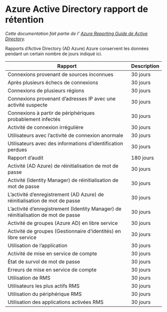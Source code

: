 <properties
    pageTitle="Stratégies de rétention de rapport Active Directory Azure | Microsoft Azure"
    description="Règles de rétention des données de rapport dans Azure Active Directory"
    services="active-directory"
    documentationCenter=""
    authors="dhanyahk"
    manager="femila"
    editor=""/>

<tags
    ms.service="active-directory"
    ms.devlang="na"
    ms.topic="article"
    ms.tgt_pltfrm="na"
    ms.workload="identity"
    ms.date="03/07/2016"
    ms.author="dhanyahk"/>

# <a name="azure-active-directory-report-retention-policies"></a>Azure Active Directory rapport de rétention

*Cette documentation fait partie de l' [Azure Reporting Guide de Active Directory](active-directory-reporting-guide.md).*

Rapports d’Active Directory (AD Azure) Azure conservent les données pendant un certain nombre de jours indiqué ici.

Rapport                                                  | Description
------------------------------------------------------- | -----------
Connexions provenant de sources inconnues                           | 30 jours
Après plusieurs échecs de connexions                        | 30 jours
Connexions de plusieurs régions                      | 30 jours
Connexions provenant d’adresses IP avec une activité suspecte     | 30 jours
Connexions à partir de périphériques probablement infectés                 | 30 jours
Activité de connexion irrégulière                              | 30 jours
Utilisateurs avec l’activité de connexion anormale                   | 30 jours
Utilisateurs avec des informations d’identification perdues                           | 30 jours
Rapport d’audit                                            | 180 jours
Activité (AD Azure) de réinitialisation de mot de passe                      | 30 jours
Activité (Identity Manager) de réinitialisation de mot de passe              | 30 jours
L’activité d’enregistrement (AD Azure) de réinitialisation de mot de passe         | 30 jours
L’activité d’enregistrement (Identity Manager) de réinitialisation de mot de passe | 30 jours
Activité de groupes (Azure AD) en libre service                 | 30 jours
Activité de groupes (Gestionnaire d’identités) en libre service         | 30 jours
Utilisation de l’application                                       | 30 jours
Activité de mise en service de compte                           | 30 jours
État de survol de mot de passe                                | 30 jours
Erreurs de mise en service de compte                             | 30 jours
Utilisation de RMS                                               | 30 jours
Utilisateurs les plus actifs RMS                                   | 30 jours
Utilisation du périphérique RMS                                        | 30 jours
Utilisation des applications activées RMS                           | 30 jours
